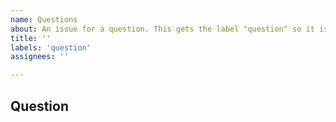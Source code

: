 ```yaml
---
name: Questions
about: An issue for a question. This gets the label "question" so it is easy for identify.
title: ''
labels: 'question'
assignees: ''

---
```


## Question

